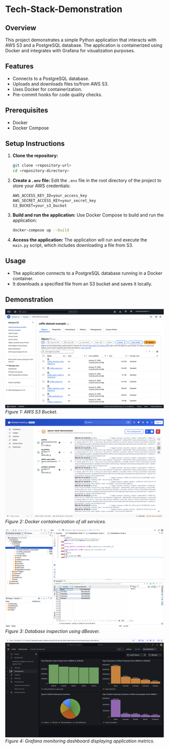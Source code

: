 # Tech-Stack-Demonstration

## Overview
This project demonstrates a simple Python application that interacts with AWS S3 and a PostgreSQL database. The application is containerized using Docker and integrates with Grafana for visualization purposes.

## Features
- Connects to a PostgreSQL database.
- Uploads and downloads files to/from AWS S3.
- Uses Docker for containerization.
- Pre-commit hooks for code quality checks.

## Prerequisites
- Docker
- Docker Compose

## Setup Instructions

1. **Clone the repository:**
   ```bash
   git clone <repository-url>
   cd <repository-directory>
   ```

2. **Create a `.env` file:**
   Edit the `.env` file in the root directory of the project to store your AWS credentials:
   ```env
   AWS_ACCESS_KEY_ID=your_access_key
   AWS_SECRET_ACCESS_KEY=your_secret_key
   S3_BUCKET=your_s3_bucket
   ```

3. **Build and run the application:**
   Use Docker Compose to build and run the application:
   ```bash
   docker-compose up --build
   ```

4. **Access the application:**
   The application will run and execute the `main.py` script, which includes downloading a file from S3.

## Usage
- The application connects to a PostgreSQL database running in a Docker container.
- It downloads a specified file from an S3 bucket and saves it locally.

## Demonstration

![Demo Image 1](images/aws.png)
*Figure 1: AWS S3 Bucket.*

![Demo Image 2](images/docker.png)
*Figure 2: Docker containerization of all services.*

![Demo Image 2](images/dBeaver.png)
*Figure 3: Database inspection using dBeaver.*

![Demo Image 2](images/Grafana.png)
*Figure 4: Grafana monitoring dashboard displaying application metrics.*